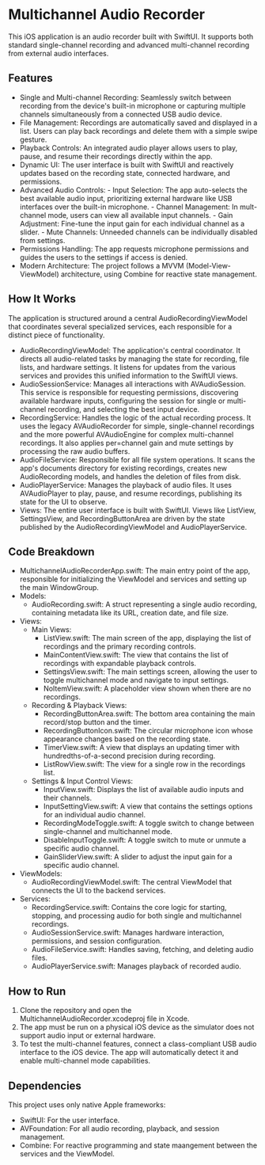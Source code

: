 # **Multichannel Audio Recorder**
This iOS application is an audio recorder built with SwiftUI. It supports both standard single-channel recording and advanced multi-channel recording from external audio interfaces.

## Features
- Single and Multi-channel Recording: Seamlessly switch between recording from the device's built-in microphone or capturing multiple channels simultaneously from a connected USB audio device.
- File Management: Recordings are automatically saved and displayed in a list. Users can play back recordings and delete them with a simple swipe gesture.
- Playback Controls: An integrated audio player allows users to play, pause, and resume their recordings directly within the app.
- Dynamic UI: The user interface is built with SwiftUI and reactively updates based on the recording state, connected hardware, and permissions.
- Advanced Audio Controls: - Input Selection: The app auto-selects the best available audio input, prioritizing external hardware like USB interfaces over the built-in microphone. - Channel Management: In mult-channel mode, users can view all available input channels. - Gain Adjustment: Fine-tune the input gain for each individual channel as a slider. - Mute Channels: Unneeded channels can be individually disabled from settings.
- Permissions Handling: The app requests microphone permissions and guides the users to the settings if access is denied.
- Modern Architecture: The project follows a MVVM (Model-View-ViewModel) architecture, using Combine for reactive state management.

## How It Works
The application is structured around a central AudioRecordingViewModel that coordinates several specialized services, each responsible for a distinct piece of functionality.
- AudioRecordingViewModel: The application's central coordinator. It directs all audio-related tasks by managing the state for recording, file lists, and hardware settings. It listens for updates from the various services and provides this unified information to the SwiftUI views.
- AudioSessionService: Manages all interactions with AVAudioSession. This service is responsible for requesting permissions, discovering available hardware inputs, configuring the session for single or multi-channel recording, and selecting the best input device.
- RecordingService: Handles the logic of the actual recording process. It uses the legacy AVAudioRecorder for simple, single-channel recordings and the more powerful AVAudioEngine for complex multi-channel recordings. It also applies per=channel gain and mute settings by processing the raw audio buffers.
- AudioFileService: Responsible for all file system operations. It scans the app's documents directory for existing recordings, creates new AudioRecording models, and handles the deletion of files from disk.
- AudioPlayerService: Manages the playback of audio files. It uses AVAudioPlayer to play, pause, and resume recordings, publishing its state for the UI to observe.
- Views: The entire user interface is built with SwiftUI. Views like ListView, SettingsView, and RecordingButtonArea are driven by the state published by the AudioRecordingViewModel and AudioPlayerService.

## Code Breakdown
- MultichannelAudioRecorderApp.swift: The main entry point of the app, responsible for initializing the ViewModel and services and setting up the main WindowGroup.
- Models: 
    - AudioRecording.swift: A struct representing a single audio recording, containing metadata like its URL, creation date, and file size.
- Views: 
    - Main Views:
        - ListView.swift: The main screen of the app, displaying the list of recordings and the primary recording controls.
        - MainContentView.swift: The view that contains the list of recordings with expandable playback controls.
        - SettingsView.swift: The main settings screen, allowing the user to toggle multichannel mode and navigate to input settings.
        - NoItemView.swift: A placeholder view shown when there are no recordings.
    - Recording & Playback Views:
        - RecordingButtonArea.swift: The bottom area containing the main record/stop button and the timer.
        - RecordingButtonIcon.swift: The circular microphone icon whose appearance changes based on the recording state.
        - TimerView.swift: A view that displays an updating timer with hundredths-of-a-second precision during recording.
        - ListRowView.swift: The view for a single row in the recordings list.
    - Settings & Input Control Views:
        - InputView.swift: Displays the list of available audio inputs and their channels.
        - InputSettingView.swift: A view that contains the settings options for an individual audio channel.
        - RecordingModeToggle.swift: A toggle switch to change between single-channel and multichannel mode.
        - DisableInputToggle.swift: A toggle switch to mute or unmute a specific audio channel.
        - GainSliderView.swift: A slider to adjust the input gain for a specific audio channel.
- ViewModels: 
    - AudioRecordingViewModel.swift: The central ViewModel that connects the UI to the backend services.
- Services: 
    - RecordingService.swift: Contains the core logic for starting, stopping, and processing audio for both single and multichannel recordings. 
    - AudioSessionService.swift: Manages hardware interaction, permissions, and session configuration. 
    - AudioFileService.swift: Handles saving, fetching, and deleting audio files. 
    - AudioPlayerService.swift: Manages playback of recorded audio.

## How to Run

1. Clone the repository and open the MultichannelAudioRecorder.xcodeproj file in Xcode.
2. The app must be run on a physical iOS device as the simulator does not support audio input or external hardware.
3. To test the multi-channel features, connect a class-compliant USB audio interface to the iOS device. The app will automatically detect it and enable multi-channel mode capabilities.

## Dependencies
This project uses only native Apple frameworks:
- SwiftUI: For the user interface.
- AVFoundation: For all audio recording, playback, and session management.
- Combine: For reactive programming and state maangement between the services and the ViewModel.

